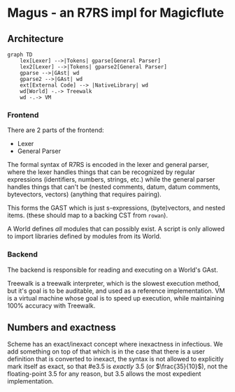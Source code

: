 # Magus - an R7RS impl for Magicflute

## Architecture

```mermaid
graph TD
    lex[Lexer] -->|Tokens| gparse[General Parser]
    lex2[Lexer] -->|Tokens| gparse2[General Parser]
    gparse -->|GAst| wd
    gparse2 -->|GAst| wd
    ext[External Code] --> |NativeLibrary| wd
    wd[World] -.-> Treewalk
    wd -.-> VM
```

### Frontend

There are 2 parts of the frontend:
- Lexer
- General Parser

The formal syntax of R7RS is encoded in the lexer and general parser, where the lexer handles things that can be
recognized by regular expressions (identifiers, numbers, strings, etc.) while the general parser handles things
that can't be (nested comments, datum, datum comments, bytevectors, vectors) (anything that requires pairing).

This forms the GAST which is just s-expressions, (byte)vectors, and nested items. (these should map to a backing CST from `rowan`).

A World defines *all* modules that can possibly exist. A script is only allowed to import libraries defined by modules from its World.

### Backend

The backend is responsible for reading and executing on a World's GAst.

Treewalk is a treewalk interpreter, which is the slowest execution method, but it's goal is to be auditable, and used as a reference implementation.
VM is a virtual machine whose goal is to speed up execution, while maintaining 100% accuracy with Treewalk.

## Numbers and exactness

Scheme has an exact/inexact concept where inexactness in infectious.
We add something on top of that which is in the case that there is a user definition that
is converted to inexact, the syntax is not allowed to explicitly mark itself as exact, so that
#e3.5 is *exactly* 3.5 (or $\frac{35}{10}$), not the floating-point 3.5 for any reason, but 3.5 allows
the most expedient implementation.
